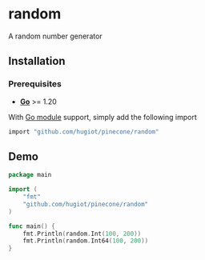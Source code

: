 # random

A random number generator

## Installation

### Prerequisites

- **[Go](https://go.dev/)** >= 1.20

With [Go module](https://github.com/golang/go/wiki/Modules) support, simply add the following import

```bash
import "github.com/hugiot/pinecone/random"
```

## Demo

```go
package main

import (
	"fmt"
	"github.com/hugiot/pinecone/random"
)

func main() {
	fmt.Println(random.Int(100, 200))
	fmt.Println(random.Int64(100, 200))
}
```